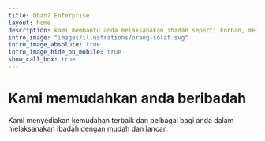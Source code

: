 ```yaml
---
title: Dban2 Enterprise
layout: home
description: kami membantu anda melaksanakan ibadah seperti korban, melaksanakan umrah dan haji, dan banyak lagi
intro_image: "images/illustrations/orang-solat.svg"
intro_image_absolute: true
intro_image_hide_on_mobile: true
show_call_box: true
---
```


# Kami memudahkan anda beribadah

Kami menyediakan kemudahan terbaik dan pelbagai bagi anda dalam melaksanakan ibadah dengan mudah dan lancar.
